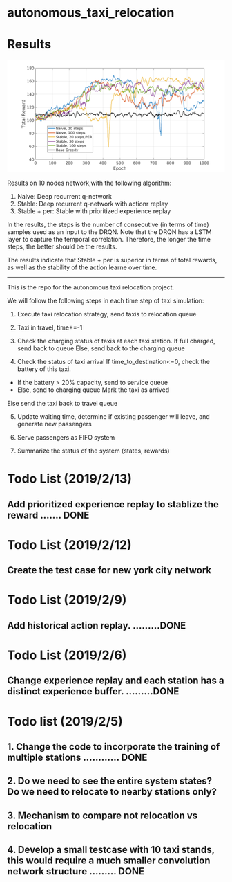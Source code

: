 # autonomous_taxi_relocation

# Results

![alt text](https://github.com/gordon0803/autonomous_taxi_relocation/blob/master/results_log/DRQN_results.png?raw=true)

Results on 10 nodes network,with the following algorithm:

1. Naive: Deep recurrent q-network 
2. Stable: Deep recurrent q-network with actionr replay
3. Stable + per: Stable with prioritized experience replay

In the results, the steps is the number of consecutive (in terms of time) samples used as an input to the DRQN. Note that the DRQN has a LSTM layer to capture the temporal correlation. Therefore, the longer the time steps, the better should be the results.

The results indicate that Stable + per is superior in terms of total rewards, as well as the stability of the action learne over time. 


---------------------------------------------------------------------
This is the repo for the autonomous taxi relocation project.

We will follow the following steps in each time step of taxi simulation:

1. Execute taxi relocation strategy, send taxis to relocation queue

2. Taxi in travel, time+=-1

3. Check the charging status of taxis at each taxi station.
If full charged, send back to queue
Else, send back to the charging queue

4. Check the status of taxi arrival
If time_to_destination<=0, check the battery of this taxi.
  - If the battery > 20% capacity, send to service queue
  - Else, send to charging queue
  Mark the taxi as arrived

Else send the taxi back to travel queue

5. Update waiting time, determine if existing passenger will leave, and generate new passengers

6. Serve passengers as FIFO system

7. Summarize the status of the system (states, rewards)


# Todo List (2019/2/13)
## Add prioritized experience replay to stablize the reward ....... DONE

# Todo List (2019/2/12)
## Create the test case for new york city network

# Todo List (2019/2/9)
## Add historical action replay. .........DONE

# Todo List (2019/2/6)
## Change experience replay and each station has a distinct experience buffer. .........DONE

# Todo list (2019/2/5)
## 1. Change the code to incorporate the training of multiple stations ............ DONE
## 2. Do we need to see the entire system states? Do we need to relocate to nearby stations only? 
## 3. Mechanism to compare not relocation vs relocation
## 4. Develop a small testcase with 10 taxi stands, this would require a much smaller convolution network structure ......... DONE


